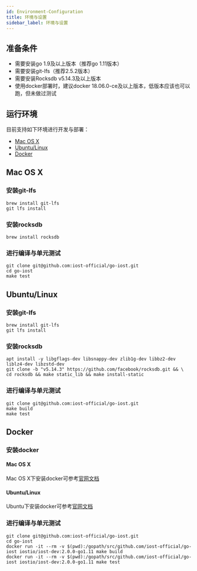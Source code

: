 ```yaml
---
id: Environment-Configuration
title: 环境与设置
sidebar_label: 环境与设置
---
```


## 准备条件

* 需要安装go 1.9及以上版本（推荐go 1.11版本）
* 需要安装git-lfs（推荐2.5.2版本）
* 需要安装Rocksdb v5.14.3及以上版本
* 使用docker部署时，建议docker 18.06.0-ce及以上版本，低版本应该也可以跑，但未做过测试

## 运行环境

目前支持如下环境进行开发与部署：

* [Mac OS X](#mac-os-x)
* [Ubuntu/Linux](#ubuntu-linux)
* [Docker](#docker)

## Mac OS X

### 安装git-lfs

```
brew install git-lfs
git lfs install
```

### 安装rocksdb

```
brew install rocksdb
```

### 进行编译与单元测试

```
git clone git@github.com:iost-official/go-iost.git
cd go-iost
make test
```

## Ubuntu/Linux

### 安装git-lfs

```
brew install git-lfs
git lfs install
```

### 安装rocksdb

```
apt install -y libgflags-dev libsnappy-dev zlib1g-dev libbz2-dev liblz4-dev libzstd-dev
git clone -b "v5.14.3" https://github.com/facebook/rocksdb.git && \
cd rocksdb && make static_lib && make install-static
```

### 进行编译与单元测试

```
git clone git@github.com:iost-official/go-iost.git
make build
make test
```

## Docker

### 安装docker

#### Mac OS X

Mac OS X下安装docker可参考[官网文档](https://docs.docker.com/docker-for-mac/install/)

#### Ubuntu/Linux

Ubuntu下安装docker可参考[官网文档](https://docs.docker.com/install/linux/docker-ce/ubuntu/#install-using-the-repository)

### 进行编译与单元测试

```
git clone git@github.com:iost-official/go-iost.git
cd go-iost
docker run -it --rm -v $(pwd):/gopath/src/github.com/iost-official/go-iost iostio/iost-dev:2.0.0-go1.11 make build
docker run -it --rm -v $(pwd):/gopath/src/github.com/iost-official/go-iost iostio/iost-dev:2.0.0-go1.11 make test
```
